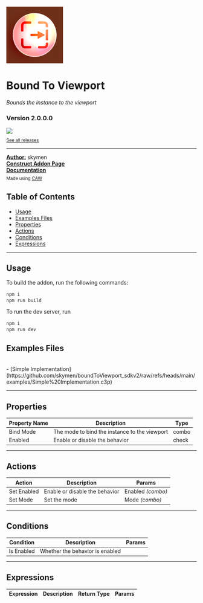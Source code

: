 <img src="./examples/cover.webp" width="150" /><br>
# Bound To Viewport
<i>Bounds the instance to the viewport</i> <br>
### Version 2.0.0.0

[<img src="https://placehold.co/200x50/4493f8/FFF?text=Download&font=montserrat" width="200"/>](https://github.com/skymen/boundToViewport_sdkv2/releases/download/skymen_BoundToViewport-2.0.0.0.c3addon/skymen_BoundToViewport-2.0.0.0.c3addon)
<br>
<sub> [See all releases](https://github.com/skymen/boundToViewport_sdkv2/releases) </sub> <br>

---
<b><u>Author:</u></b> skymen <br>
<b>[Construct Addon Page](https://www.construct.net/en/make-games/addons/544/bound-viewport)</b>  <br>
<b>[Documentation](https://www.construct.net/en/make-games/addons/544/bound-viewport/documentation)</b>  <br>
<sub>Made using [CAW](https://marketplace.visualstudio.com/items?itemName=skymen.caw) </sub><br>

## Table of Contents
- [Usage](#usage)
- [Examples Files](#examples-files)
- [Properties](#properties)
- [Actions](#actions)
- [Conditions](#conditions)
- [Expressions](#expressions)
---
## Usage
To build the addon, run the following commands:

```
npm i
npm run build
```

To run the dev server, run

```
npm i
npm run dev
```

## Examples Files
</br>
- [Simple Implementation](https://github.com/skymen/boundToViewport_sdkv2/raw/refs/heads/main/examples/Simple%20Implementation.c3p)
</br>

---
## Properties
| Property Name | Description | Type |
| --- | --- | --- |
| Bind Mode | The mode to bind the instance to the viewport | combo |
| Enabled | Enable or disable the behavior | check |


---
## Actions
| Action | Description | Params
| --- | --- | --- |
| Set Enabled | Enable or disable the behavior | Enabled             *(combo)* <br> |
| Set Mode | Set the mode | Mode             *(combo)* <br> |


---
## Conditions
| Condition | Description | Params
| --- | --- | --- |
| Is Enabled | Whether the behavior is enabled |  |


---
## Expressions
| Expression | Description | Return Type | Params
| --- | --- | --- | --- |
